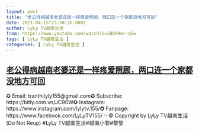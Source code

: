 ```yaml
---
layout: post
title: "老公得病越南老婆还是一样疼爱照顾，两口连一个家都没地方可回"
date: 2021-04-15T23:50:26.000Z
author: LyLy TV越南生活
from: https://www.youtube.com/watch?v=iBQYHer-qGw
tags: [ LyLy TV越南生活 ]
categories: [ LyLy TV越南生活 ]
---
```

<!--1618530626000-->
[老公得病越南老婆还是一样疼爱照顾，两口连一个家都没地方可回](https://www.youtube.com/watch?v=iBQYHer-qGw)
------

<div>
✪ Email: tranthilyly155@gmail.com✪ Subscribe: https://bitly.com.vn/JC90W✪ Instagram: https://www.instagram.com/lylytv.155/✪  Fanpage: https://www.facebook.com/LyLyTV155/ ☞© Copyright by LyLy TV越南生活 (Do Not Reup) #LyLy TV越南生活#越南小黎#黎黎
</div>
